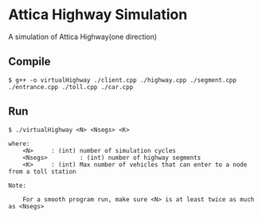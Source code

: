 # Attica Highway Simulation
A simulation of Attica Highway(one direction)

## Compile
	
	$ g++ -o virtualHighway ./client.cpp ./highway.cpp ./segment.cpp ./entrance.cpp ./toll.cpp ./car.cpp
 
## Run

	$ ./virtualHighway <N> <Nsegs> <K>

	where:
		<N>		: (int) number of simulation cycles
		<Nsegs>	        : (int) number of highway segments
		<K>		: (int) Max number of vehicles that can enter to a node from a toll station
	
	Note: 
		
		For a smooth program run, make sure <N> is at least twice as much as <Nsegs>
